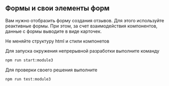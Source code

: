 ## Формы и свои элементы форм

Вам нужно отобразить форму создания отзывов. Для этого используйте реактивные формы. При этом, за счет взаимодействия компонентов, данные с формы выводите в виде карточек.

Не меняйте структуру html и стили компонетов

Для запуска окружения непрерывной разработки выполните команду

```bash
npm run start:module3
```

Для проверки своего решения выполните

```bash
npm run test:module3
```
